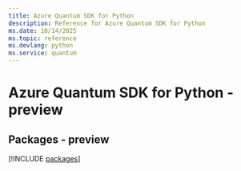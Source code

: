 ```yaml
---
title: Azure Quantum SDK for Python
description: Reference for Azure Quantum SDK for Python
ms.date: 10/14/2025
ms.topic: reference
ms.devlang: python
ms.service: quantum
---
```

# Azure Quantum SDK for Python - preview
## Packages - preview
[!INCLUDE [packages](quantum-index.md)]